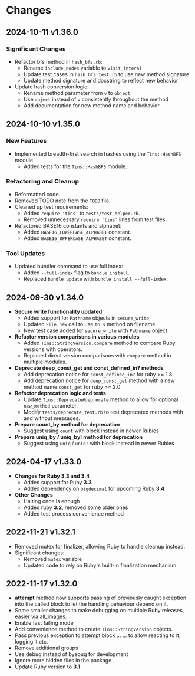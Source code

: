 # Changes

## 2024-10-11 v1.36.0

### Significant Changes

* Refactor bfs method in `hash_bfs.rb`:
  + Rename `include_nodes` variable to `visit_interal`
  + Update test cases in `hash_bfs_test.rb` to use new method signature
  + Update method signature and docstring to reflect new behavior
* Update hash conversion logic:
  + Rename method parameter from `v` to `object`
  + Use `object` instead of `v` consistently throughout the method
  + Add documentation for new method name and behavior

## 2024-10-10 v1.35.0

### New Features
* Implemented breadth-first search in hashes using the `Tins::HashBFS` module.
  + Added tests for the `Tins::HashBFS` module.

### Refactoring and Cleanup
* Reformatted code.
* Removed TODO note from the `TODO` file.
* Cleaned up test requirements:
  - Added `require 'tins'` to `tests/test_helper.rb`.
  - Removed unnecessary `require 'tins'` lines from test files.
* Refactored BASE16 constants and alphabet:
  + Added `BASE16_LOWERCASE_ALPHABET` constant.
  + Added `BASE16_UPPERCASE_ALPHABET` constant.

### Tool Updates
* Updated bundler command to use full index:
  - Added `--full-index` flag to `bundle install`.
  - Replaced `bundle update` with `bundle install --full-index`.

## 2024-09-30 v1.34.0

* **Secure write functionality updated**
  + Added support for `Pathname` objects in `secure_write`
  + Updated `File.new` call to use `to_s` method on filename
  + New test case added for `secure_write` with `Pathname` object
* **Refactor version comparisons in various modules**
  + Added `Tins::StringVersion.compare` method to compare Ruby versions with operators.
  + Replaced direct version comparisons with `compare` method in multiple modules.
* **Deprecate deep_const_get and const_defined_in? methods**
  + Add deprecation notice for `const_defined_in?` for ruby >= 1.8
  + Add deprecation notice for `deep_const_get` method with a new method name `const_get` for ruby >= 2.0
* **Refactor deprecation logic and tests**
  + Update `Tins::Deprecate#deprecate` method to allow for optional `new_method` parameter.
  + Modify `tests/deprecate_test.rb` to test deprecated methods with and without messages.
* **Prepare count_by method for deprecation**
  + Suggest using `count` with block instead in newer Rubies
* **Prepare uniq_by / uniq_by! method for deprecation**
  + Suggest using `uniq` / `uniq!` with block instead in newer Rubies

## 2024-04-17 v1.33.0

* **Changes for Ruby 3.3 and 3.4**
  + Added support for Ruby **3.3**
  + Added dependency on `bigdecimal` for upcoming Ruby **3.4**
* **Other Changes**
  + Halting once is enough
  + Added ruby **3.2**, removed some older ones
  + Added test process convenience method

## 2022-11-21 v1.32.1

* Removed mutex for finalizer, allowing Ruby to handle cleanup instead.
* Significant changes:
  + Removed `mutex` variable
  + Updated code to rely on Ruby's built-in finalization mechanism

## 2022-11-17 v1.32.0

* **attempt** method now supports passing of previously caught exception into
  the called block to let the handling behaviour depend on it.
* Some smaller changes to make debugging on multiple Ruby releases, easier via
  all_images.
* Enable fast failing mode
* Add convenience method to create `Tins::StringVersion` objects.
* Pass previous exception to attempt block ...
  ... to allow reacting to it, logging it etc.
* Remove additional groups
* Use debug instead of byebug for development
* Ignore more hidden files in the package
* Update Ruby version to **3.1**
